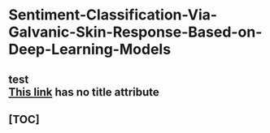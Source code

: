 # Sentiment-Classification-Via-Galvanic-Skin-Response-Based-on-Deep-Learning-Models
test  
[This link](http://example.net/) has no title attribute  
------
[TOC]
------
